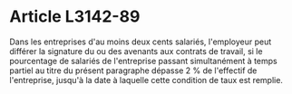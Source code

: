 # Article L3142-89

Dans les entreprises d'au moins deux cents salariés, l'employeur peut différer la signature du ou des avenants aux contrats de travail, si le pourcentage de salariés de l'entreprise passant simultanément à temps partiel au titre du présent paragraphe dépasse 2 % de l'effectif de l'entreprise, jusqu'à la date à laquelle cette condition de taux est remplie.